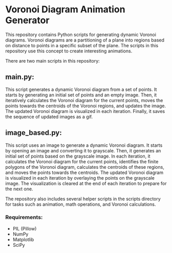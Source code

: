 # Voronoi Diagram Animation Generator
This repository contains Python scripts for generating dynamic Voronoi diagrams. Voronoi diagrams are a partitioning of a plane into regions based on distance to points in a specific subset of the plane. The scripts in this repository use this concept to create interesting animations.

There are two main scripts in this repository:

## main.py: 
This script generates a dynamic Voronoi diagram from a set of points. It starts by generating an initial set of points and an empty image. Then, it iteratively calculates the Voronoi diagram for the current points, moves the points towards the centroids of the Voronoi regions, and updates the image. The updated Voronoi diagram is visualized in each iteration. Finally, it saves the sequence of updated images as a gif.

## image_based.py: 
This script uses an image to generate a dynamic Voronoi diagram. It starts by opening an image and converting it to grayscale. Then, it generates an initial set of points based on the grayscale image. In each iteration, it calculates the Voronoi diagram for the current points, identifies the finite polygons of the Voronoi diagram, calculates the centroids of these regions, and moves the points towards the centroids. The updated Voronoi diagram is visualized in each iteration by overlaying the points on the grayscale image. The visualization is cleared at the end of each iteration to prepare for the next one.

The repository also includes several helper scripts in the scripts directory for tasks such as animation, math operations, and Voronoi calculations.

### Requirements:
- PIL (Pillow)
- NumPy
- Matplotlib
- SciPy
